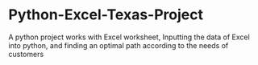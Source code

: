 # Python-Excel-Texas-Project
A python project works with Excel worksheet, Inputting the data of Excel into python, and finding an optimal path according to the needs of customers
